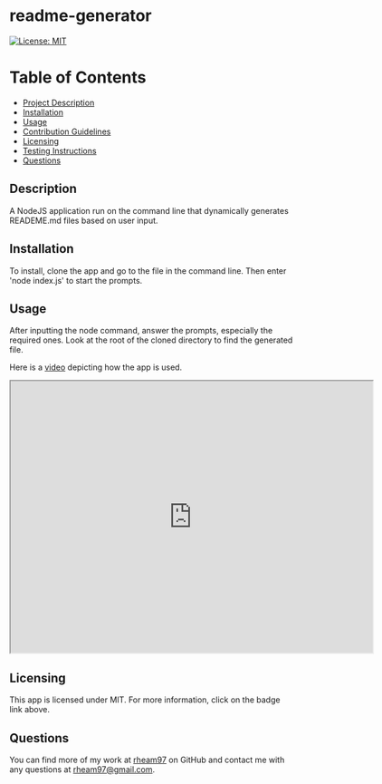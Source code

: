 # readme-generator

  [![License: MIT](https://img.shields.io/badge/License-MIT-yellow.svg)](https://opensource.org/licenses/MIT)

  # Table of Contents
  * [Project Description](#description)
  * [Installation](#installation)
  * [Usage](#usage)
  * [Contribution Guidelines](#contribution-guidelines)
  * [Licensing](#license)
  * [Testing Instructions](#testing-instructions)
  * [Questions](#questions)

  
  <a name="description"></a>
  ## Description
  A NodeJS application run on the command line that dynamically generates READEME.md files based on user input.

  <a name="install"></a>
  ## Installation
  To install, clone the app and go to the file in the command line. Then enter 'node index.js' to start the prompts.

  <a name="usage"></a>
  ## Usage
  After inputting the node command, answer the prompts, especially the required ones. Look at the root of the cloned directory to find the generated file.

  Here is a [video](https://drive.google.com/file/d/1SWrP8lN97tHMdv9QHSJKvEudCj1w0b78/view) depicting how the app is used.
  <div>
  <iframe src="https://drive.google.com/file/d/1SWrP8lN97tHMdv9QHSJKvEudCj1w0b78/preview" width="640" height="480" >
  </iframe>
  </div>

  <a name="license"></a>
  ## Licensing
  This app is licensed under MIT. For more information, click on the badge link above.


  <a name="questions"></a>
  ## Questions
  You can find more of my work at [rheam97](https://github.com/rheam97)
  on GitHub and contact me with any questions
  at rheam97@gmail.com.



